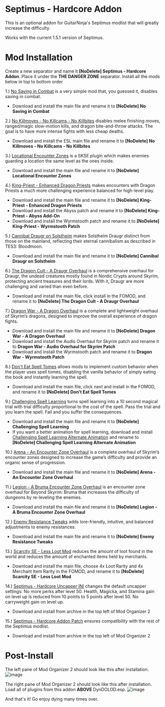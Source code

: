 # Septimus - Hardcore Addon
This is an optional addon for GuitarNinja's Septimus modlist that will greatly increase the difficulty.

Works with the current 1.5.1 version of Septimus.

# Mod Installation
Create a new separator and name it **[NoDelete] Septimus - Hardcore Addon**. Place it under the **THE DANGER ZONE** separator. Install all the mods below in top to bottom order

1.) [No Saving in Combat](https://www.nexusmods.com/skyrimspecialedition/mods/29914) is a very simple mod that, you guessed it, disables saving in combat.
  - Download and install the main file and rename it to **[NoDelete] No Saving in Combat**

2.) [No Killmoves - No Killcams - No Killbites](https://www.nexusmods.com/skyrimspecialedition/mods/13395) disables melee finishing moves, ranged/magic slow-motion kills, and dragon bite-and-throw attacks. The goal is to have more intense fights with less cheap deaths.
  - Download and install the ESL main file and rename it to **[NoDelete] No Killmoves - No Killcams - No Killbites**

3.) [Locational Encounter Zones](https://www.nexusmods.com/skyrimspecialedition/mods/85212) is a SKSE plugin which makes enemies guarding a location the same level as the ones inside.
  - Download and install the main file and rename it to **[NoDelete] Locational Encounter Zones**

4.) [King-Priest - Enhanced Dragon Priests](https://www.nexusmods.com/skyrimspecialedition/mods/59652) makes encounters with Dragon Priests a much more challenging experience balanced for high-level play. 
  - Download and install the main file and rename it to **[NoDelete] King-Priest - Enhanced Dragon Priests**
  - Download and install the Abyss patch and rename it to **[NoDelete] King-Priest - Abyss Add-On**
  - Download and install the Wyrmstooth patch and rename it to **[NoDelete] King-Priest - Wyrmstooth Patch**

5.) [Cannibal Draugr on Solstheim](https://www.nexusmods.com/skyrimspecialedition/mods/21238) makes Solstheim Draugr distinct from those on the mainland, reflecting their eternal cannibalism as described in TES3: Bloodmoon.
  - Download and install the main file and rename it to **[NoDelete] Cannibal Draugr on Solstheim**

6.) [The Dragon Cult - A Draugr Overhaul](https://www.nexusmods.com/skyrimspecialedition/mods/81422) is a comprehensive overhaul for Draugr, the undead creatures mostly found in Nordic Crypts around Skyrim, protecting ancient treasures and their lords. With it, Draugr are more challenging and varied than even before.
  - Download and install the main file, click install in the FOMOD, and rename it to **[NoDelete] The Dragon Cult - A Draugr Overhaul**

7.) [Dragon War - A Dragon Overhaul](https://www.nexusmods.com/skyrimspecialedition/mods/51310) is a complete and lightweight overhaul of Skyrim’s dragons, designed to improve the overall experience of dragon fights.
  - Download and install the main file and rename it to **[NoDelete] Dragon War - A Dragon Overhaul**
  - Download and install the Audio Overhaul for Skyrim patch and rename it to **Dragon War - Audio Overhaul for Skyrim Patch**
  - Download and install the Wyrmstooth patch and rename it to **Dragon War - Wyrmstooth Patch**

8.) [Don't Eat Spell Tomes](https://www.nexusmods.com/skyrimspecialedition/mods/20521) allows mods to implement custom behavior when the player uses spell tomes, disabling the vanilla behavior of simply eating the book and instantly learning the spell.
  - Download and install the main file, click next and install in the FOMOD, and rename it to **[NoDelete] Don't Eat Spell Tomes**

9.) [Challenging Spell Learning](https://www.nexusmods.com/skyrimspecialedition/mods/20521) turns spell learning into a 10 second magical trial with trial difficulty proportional to the cost of the spell. Pass the trial and you learn the spell. Fail and you suffer the consequences.
  - Download and install the main file and rename it to **[NoDelete] Challenging Spell Learning**
  - If you want a better animation for spell learning, download and install [Challenging Spell Learning Alternate Animation](https://www.nexusmods.com/skyrimspecialedition/mods/57574?tab=description) and rename to **[NoDelete] Challenging Spell Learning Alternate Animation**

10.) [Arena - An Encounter Zone Overhaul](https://www.nexusmods.com/skyrimspecialedition/mods/33487) is a complete overhaul of Skyrim’s encounter zones designed to increase the game’s difficulty and provide an organic sense of progression.
  - Download and install the main file and rename it to **[NoDelete] Arena - An Encounter Zone Overhaul**

11.) [Legion - A Bruma Encounter Zone Overhaul](https://www.nexusmods.com/skyrimspecialedition/mods/60848) is an encounter zone overhaul for Beyond Skyrim: Bruma that increases the difficulty of dungeons by re-leveling the enemies.
 - Download and install the main file and rename it to **[NoDelete] Legion - A Bruma Encounter Zone Overhaul**

12.) [Enemy Resistance Tweaks](https://www.nexusmods.com/skyrimspecialedition/mods/59394) adds lore-friendly, intuitive, and balanced adjustments to enemy resistances.
  - Download and install the main file and rename it to **[NoDelete] Enemy Resistance Tweaks**

13.) [Scarcity SE - Less Loot Mod](https://www.nexusmods.com/skyrimspecialedition/mods/8647) reduces the amount of loot found in the world and reduces the amount of enchanted items held by merchants.
  - Download and install the main file, choose 4x Loot Rarity and 4x Merchant Item Rarity in the FOMOD, and rename it to **[NoDelete] Scarcity SE - Less Loot Mod**

14.) [Septimus - Hardcore Uncapper INI](https://github.com/Ender108/SeptimusHardcoreAddon/blob/main/%5BNoDelete%5D%20Septimus%20-%20Hardcore%20Addon%20INI.7z) changes the default uncapper settings: No more perks after level 50. Health, Magicka, and Stamina gain on level up is reduced from 10 points to 5 points after level 50. No carryweight gain on level up.
  - Download and install from archive in the top left of Mod Organizer 2

15.) [Septimus - Hardcore Addon Patch](https://github.com/Ender108/SeptimusHardcoreAddon/blob/main/%5BNoDelete%5D%20Septimus%20-%20Hardcore%20Addon%20Patch.7z) ensures compatibility with the rest of the Septimus modlist.
 - Download and install from archive in the top left of Mod Organizer 2


# Post-Install

The left pane of Mod Organizer 2 should look like this after installation.
![image](https://user-images.githubusercontent.com/19737384/228584989-2743dd8d-e45e-4a35-b034-ddb783c2fc5b.png)

The right pane of Mod Organizer 2 should look like this after installation. Load all of plugins from this addon **ABOVE** DynDOLOD.esp.
![image](https://user-images.githubusercontent.com/19737384/228585290-266e6ea8-ca54-4b6c-a1a4-aed37ba4f818.png)

And that's it! Go enjoy dying many times over.
